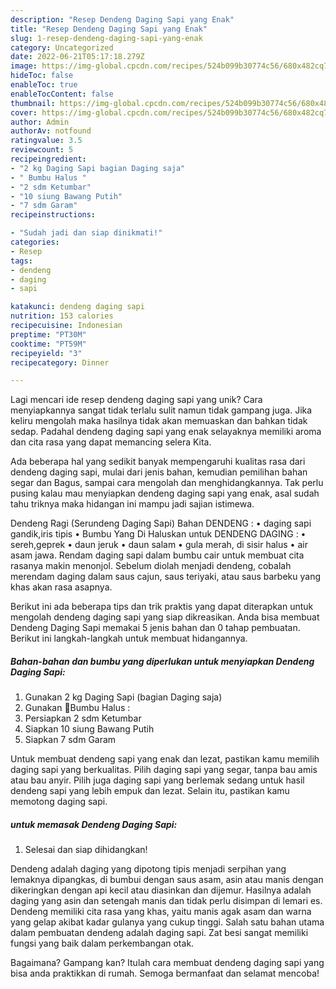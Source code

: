 ```yaml
---
description: "Resep Dendeng Daging Sapi yang Enak"
title: "Resep Dendeng Daging Sapi yang Enak"
slug: 1-resep-dendeng-daging-sapi-yang-enak
category: Uncategorized
date: 2022-06-21T05:17:18.279Z
image: https://img-global.cpcdn.com/recipes/524b099b30774c56/680x482cq70/dendeng-daging-sapi-foto-resep-utama.jpg
hideToc: false
enableToc: true
enableTocContent: false
thumbnail: https://img-global.cpcdn.com/recipes/524b099b30774c56/680x482cq70/dendeng-daging-sapi-foto-resep-utama.jpg
cover: https://img-global.cpcdn.com/recipes/524b099b30774c56/680x482cq70/dendeng-daging-sapi-foto-resep-utama.jpg
author: Admin
authorAv: notfound
ratingvalue: 3.5
reviewcount: 5
recipeingredient:
- "2 kg Daging Sapi bagian Daging saja"
- " Bumbu Halus "
- "2 sdm Ketumbar"
- "10 siung Bawang Putih"
- "7 sdm Garam"
recipeinstructions:

- "Sudah jadi dan siap dinikmati!"
categories:
- Resep
tags:
- dendeng
- daging
- sapi

katakunci: dendeng daging sapi 
nutrition: 153 calories
recipecuisine: Indonesian
preptime: "PT30M"
cooktime: "PT59M"
recipeyield: "3"
recipecategory: Dinner

---
```





Lagi mencari ide resep dendeng daging sapi yang unik? Cara menyiapkannya sangat tidak terlalu sulit namun tidak gampang juga. Jika keliru mengolah maka hasilnya tidak akan memuaskan dan bahkan tidak sedap. Padahal dendeng daging sapi yang enak selayaknya memiliki aroma dan cita rasa yang dapat memancing selera Kita.





Ada beberapa hal yang sedikit banyak mempengaruhi kualitas rasa dari dendeng daging sapi, mulai dari jenis bahan, kemudian pemilihan bahan segar dan Bagus, sampai cara mengolah dan menghidangkannya. Tak perlu pusing kalau mau menyiapkan dendeng daging sapi yang enak,      asal sudah tahu triknya maka hidangan ini mampu jadi sajian istimewa.














Dendeng Ragi (Serundeng Daging Sapi) Bahan DENDENG : • daging sapi gandik,iris tipis • Bumbu Yang Di Haluskan untuk DENDENG DAGING : • sereh,geprek • daun jeruk • daun salam • gula merah, di sisir halus • air asam jawa. Rendam daging sapi dalam bumbu cair untuk membuat cita rasanya makin menonjol. Sebelum diolah menjadi dendeng, cobalah merendam daging dalam saus cajun, saus teriyaki, atau saus barbeku yang khas akan rasa asapnya.






Berikut ini ada beberapa tips dan trik praktis yang dapat diterapkan untuk mengolah dendeng daging sapi yang siap dikreasikan. Anda bisa membuat Dendeng Daging Sapi memakai 5 jenis bahan dan 0 tahap pembuatan. Berikut ini langkah-langkah untuk membuat hidangannya.

<!--inarticleads1-->

##### Bahan-bahan dan bumbu yang diperlukan untuk menyiapkan Dendeng Daging Sapi:

1. Gunakan 2 kg Daging Sapi (bagian Daging saja)
1. Gunakan  💋Bumbu Halus :
1. Persiapkan 2 sdm Ketumbar
1. Siapkan 10 siung Bawang Putih
1. Siapkan 7 sdm Garam


Untuk membuat dendeng sapi yang enak dan lezat, pastikan kamu memilih daging sapi yang berkualitas. Pilih daging sapi yang segar, tanpa bau amis atau bau anyir. Pilih juga daging sapi yang berlemak sedang untuk hasil dendeng sapi yang lebih empuk dan lezat. Selain itu, pastikan kamu memotong daging sapi. 

<!--inarticleads2-->

#####  untuk memasak Dendeng Daging Sapi:


1. Selesai dan siap dihidangkan!

Dendeng adalah daging yang dipotong tipis menjadi serpihan yang lemaknya dipangkas, di bumbui dengan saus asam, asin atau manis dengan dikeringkan dengan api kecil atau diasinkan dan dijemur. Hasilnya adalah daging yang asin dan setengah manis dan tidak perlu disimpan di lemari es. Dendeng memiliki cita rasa yang khas, yaitu manis agak asam dan warna yang gelap akibat kadar gulanya yang cukup tinggi. Salah satu bahan utama dalam pembuatan dendeng adalah daging sapi. Zat besi sangat memiliki fungsi yang baik dalam perkembangan otak. 

Bagaimana? Gampang kan? Itulah cara membuat dendeng daging sapi yang bisa anda praktikkan di rumah. Semoga bermanfaat dan selamat mencoba!
